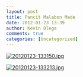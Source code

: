 ```yaml
---
layout: post
title: Pancit Malabon Made
date: 2012-01-23 13:39
author: Kevin Olega
comments: true
categories: [Uncategorized]
---
```

<a href="http://philippineislandliving.com/wp-content/uploads/2012/01/20120123-133150.jpg"><img class="alignnone size-full" src="http://philippineislandliving.com/wp-content/uploads/2012/01/20120123-133150.jpg" alt="20120123-133150.jpg" /></a>

<a href="http://philippineislandliving.com/wp-content/uploads/2012/01/20120123-133213.jpg"><img class="alignnone size-full" src="http://philippineislandliving.com/wp-content/uploads/2012/01/20120123-133213.jpg" alt="20120123-133213.jpg" /></a>
